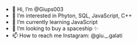 - 👋 Hi, I’m @Giups003
- 👀 I’m interested in Phyton, SQL, JavaScript, C++
- 🌱 I’m currently learning JavaScript
- 💞️ I’m looking to buy a spaceship ✨
- 📫 How to reach me Instagram: @giu._.galati

<!---
Giups003/Giups003 is a ✨ special  repository because its `README.md` (this file) appears on your GitHub profile.
You can click the Preview link to take a look at your changes.
--->
